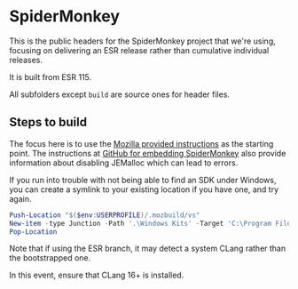 # SpiderMonkey

This is the public headers for the SpiderMonkey project that we're using, focusing
on delivering an ESR release rather than cumulative individual releases.

It is built from ESR 115.

All subfolders except `build` are source ones for header files.

## Steps to build

The focus here is to use the [Mozilla provided instructions](https://firefox-source-docs.mozilla.org/js/build.html)
as the starting point.  The instructions at [GitHub for embedding SpiderMonkey](https://github.com/mozilla-spidermonkey/spidermonkey-embedding-examples/blob/esr102/docs/Building%20SpiderMonkey.md)
also provide information about disabling JEMalloc which can lead to errors.

If you run into trouble with not being able to find an SDK under Windows, you can
create a symlink to your existing location if you have one, and try again.

```powershell
Push-Location "$($env:USERPROFILE)/.mozbuild/vs"
New-item -type Junction -Path '.\Windows Kits' -Target 'C:\Program Files (x86)\Windows Kits\'
Pop-Location
```

Note that if using the ESR branch, it may detect a system CLang rather than the bootstrapped one.

In this event, ensure that CLang 16+ is installed.